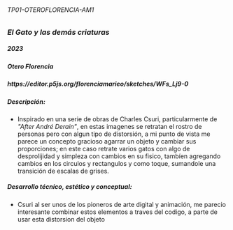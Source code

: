 # <h6>TP01-OTEROFLORENCIA-AM1<h6>

### ***El Gato y las demás criaturas***

<h5>2023<h5>

<h5>Otero Florencia<h5>

<h5>https://editor.p5js.org/florenciamarieo/sketches/WFs_Lj9-0<h5>


<h5>Descripción: </h5>

* Inspirado en una serie de obras de Charles Csuri, particularmente de *"After André Derain"*, en estas imagenes se retratan el rostro de personas pero con algun tipo de distorsión, a mi punto de vista me parece un concepto gracioso agarrar un objeto y cambiar sus proporciones; en este caso retrate varios gatos con algo de desprolijidad y simpleza con cambios en su fisico, tambíen agregando cambios en los circulos y rectangulos y como toque, sumandole una transición de escalas de grises.

<h5>Desarrollo técnico, estético y conceptual: </h5>

* Csuri al ser unos de los pioneros de arte digital y animación, me parecio interesante combinar estos elementos a traves del codigo, a parte de usar esta distorsion del objeto

